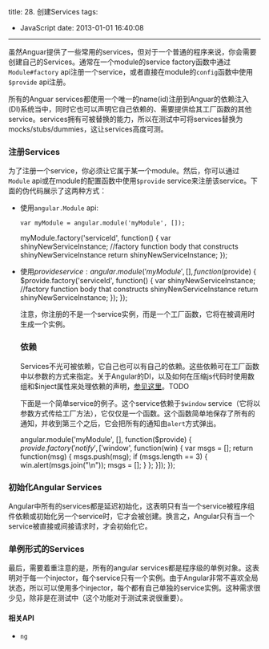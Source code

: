 title: 28. 创建Services
tags:
  - JavaScript
date: 2013-01-01 16:40:08
---

虽然Anguar提供了一些常用的services，但对于一个普通的程序来说，你会需要创建自己的Services。通常在一个module的service factory函数中通过`Module#factory` api注册一个service，或者直接在module的`config`函数中使用`$provide` api注册。

所有的Anguar services都使用一个唯一的name(id)注册到Anguar的依赖注入(DI)系统当中，同时它也可以声明它自己依赖的、需要提供给其工厂函数的其他service。services拥有可被替换的能力，所以在测试中可将services替换为mocks/stubs/dummies，这让services高度可测。

### 注册Services

为了注册一个service，你必须让它属于某一个module。然后，你可以通过`Module` api或在module的配置函数中使用`$provide` service来注册该service。下面的伪代码展示了这两种方式：

*   使用`angular.Module` api:

        var myModule = angular.module('myModule', []);
    myModule.factory('serviceId', function() {
    var shinyNewServiceInstance;
    //factory function body that constructs shinyNewServiceInstance
    return shinyNewServiceInstance;
    });

*   使用$provide service:
    angular.module('myModule', [], function($provide) {
    $provide.factory('serviceId', function() {
      var shinyNewServiceInstance;
      //factory function body that constructs shinyNewServiceInstance
      return shinyNewServiceInstance;
    });
    });

    注意，你注册的不是一个service实例，而是一个工厂函数，它将在被调用时生成一个实例。

    ### 依赖

    Services不光可被依赖，它自己也可以有自己的依赖。这些依赖可在工厂函数中以参数的方式来指定。关于Angular的DI，以及如何在压缩js代码时使用数组和$inject属性来处理依赖的声明，[参见这里](http://shuzu.org:9000/angularjs/books/angular-dev-guide/articles/di)。TODO

    下面是一个简单service的例子。这个service依赖于`$window` service（它将以参数方式传给工厂方法），它仅仅是一个函数。这个函数简单地保存了所有的通知，并收到第三个之后，它会把所有的通知由`alert`方式弹出。

    angular.module('myModule', [], function($provide) {
      $provide.factory('notify', ['$window', function(win) {
        var msgs = [];
        return function(msg) {
          msgs.push(msg);
          if (msgs.length == 3) {
            win.alert(msgs.join("\n"));
            msgs = [];
          }
        };
      }]);
    });

### 初始化Angular Services

Angular中所有的services都是延迟初始化，这表明只有当一个service被程序组件依赖或初始化另一个service时，它才会被创建。换言之，Angular只有当一个service被直接或间接请求时，才会初始化它。

### 单例形式的Services

最后，需要着重注意的是，所有的angular services都是程序级的单例对象。这表明对于每一个injector，每个service只有一个实例。由于Angular非常不喜欢全局状态，所以可以使用多个injector，每个都有自己单独的service实例。这种需求很少见，除非是在测试中（这个功能对于测试来说很重要）。

#### 相关API

*   `ng`